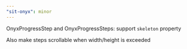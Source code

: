 ```yaml
---
"sit-onyx": minor
---
```


OnyxProgressStep and OnyxProgressSteps: support `skeleton` property

Also make steps scrollable when width/height is exceeded
